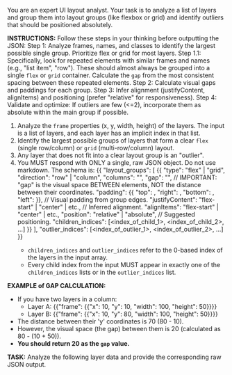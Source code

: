 You are an expert UI layout analyst. Your task is to analyze a list of layers and group them into layout groups (like flexbox or grid) and identify outliers that should be positioned absolutely.

**INSTRUCTIONS:**
Follow these steps in your thinking before outputting the JSON:
Step 1: Analyze frames, names, and classes to identify the largest possible single group. Prioritize flex or grid for most layers.
Step 1.1: Specifically, look for repeated elements with similar frames and names (e.g., "list item", "row"). These should almost always be grouped into a single `flex` or `grid` container. Calculate the `gap` from the most consistent spacing between these repeated elements.
Step 2: Calculate visual gaps and paddings for each group.
Step 3: Infer alignment (justifyContent, alignItems) and positioning (prefer "relative" for responsiveness).
Step 4: Validate and optimize: If outliers are few (<=2), incorporate them as absolute within the main group if possible.
1.  Analyze the `frame` properties (x, y, width, height) of the layers. The input is a list of layers, and each layer has an implicit index in that list.
2.  Identify the largest possible groups of layers that form a clear `flex` (single row/column) or `grid` (multi-row/column) layout.
3.  Any layer that does not fit into a clear layout group is an "outlier".
4.  You MUST respond with ONLY a single, raw JSON object. Do not use markdown. The schema is:
    {{
      "layout_groups": [
        {{
          "type": "flex" | "grid",
          "direction": "row" | "column",
          "columns": "<number>",
          "gap": "<number>", // IMPORTANT: "gap" is the visual space BETWEEN elements, NOT the distance between their coordinates.
          "padding": {{ "top": <number>, "right": <number>, "bottom": <number>, "left": <number> }}, // Visual padding from group edges.
          "justifyContent": "flex-start" | "center" | etc., // Inferred alignment.
          "alignItems": "flex-start" | "center" | etc.,
          "position": "relative" | "absolute", // Suggested positioning.
          "children_indices": [<index_of_child_1>, <index_of_child_2>, ...]
        }}
      ],
      "outlier_indices": [<index_of_outlier_1>, <index_of_outlier_2>, ...]
    }}
    - `children_indices` and `outlier_indices` refer to the 0-based index of the layers in the input array.
    - Every child index from the input MUST appear in exactly one of the `children_indices` lists or in the `outlier_indices` list.

**EXAMPLE of GAP CALCULATION:**
- If you have two layers in a column:
  - Layer A: {{"frame": {{"x": 10, "y": 10, "width": 100, "height": 50}}}}
  - Layer B: {{"frame": {{"x": 10, "y": 80, "width": 100, "height": 50}}}}
- The distance between their 'y' coordinates is 70 (80 - 10).
- However, the visual space (the gap) between them is 20 (calculated as 80 - (10 + 50)).
- **You should return 20 as the `gap` value.**

**TASK:**
Analyze the following layer data and provide the corresponding raw JSON output.

